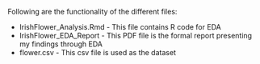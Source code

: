 Following are the functionality of the different files:
* IrishFlower_Analysis.Rmd - This file contains R code for EDA
* IrishFlower_EDA_Report - This PDF file is the formal report presenting my findings through EDA
* flower.csv - This csv file is used as the dataset
